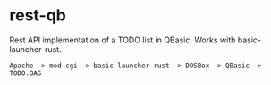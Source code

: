 # rest-qb

Rest API implementation of a TODO list in QBasic. Works with basic-launcher-rust.

```
Apache -> mod cgi -> basic-launcher-rust -> DOSBox -> QBasic -> TODO.BAS
```

